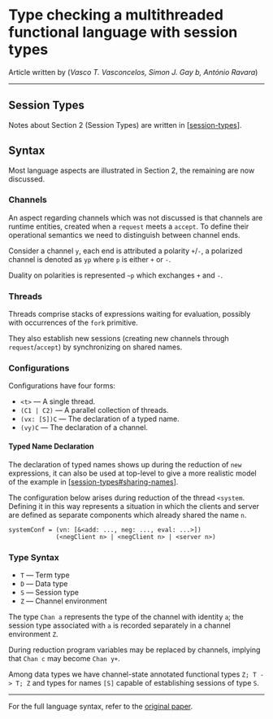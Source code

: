 # Type checking a multithreaded functional language with session types

Article written by (*Vasco T. Vasconcelos, Simon J. Gay b, António Ravara*)

---

## Session Types

Notes about Section 2 (Session Types) are written in [[session-types](../notes/session-types.md)].

## Syntax

Most language aspects are illustrated in Section 2,
the remaining are now discussed.

### Channels

An aspect regarding channels which was not discussed is that channels are runtime entities,
created when a `request` meets a `accept`.
To define their operational semantics we need to distinguish between channel ends.

Consider a channel `y`, each end is attributed a polarity `+`/`-`,
a polarized channel is denoted as `yp` where `p` is either `+` or `-`.

Duality on polarities is represented `~p` which exchanges `+` and `-`.

### Threads

Threads comprise stacks of expressions waiting for evaluation,
possibly with occurrences of the `fork` primitive.

They also establish new sessions (creating new channels through `request`/`accept`) by synchronizing on shared names.

### Configurations

Configurations have four forms:

- `<t>` — A single thread.
- `(C1 | C2)` — A parallel collection of threads.
- `(vx: [S])C` — The declaration of a typed name.
- `(vy)C` — The declaration of a channel.

#### Typed Name Declaration

The declaration of typed names shows up during the reduction of `new` expressions,
it can also be used at top-level to give a more realistic model of the example in
[[session-types#sharing-names](../notes/session-types.md#sharing-names)].

The configuration below arises during reduction of the thread `<system`.
Defining it in this way represents a situation in which the clients and server are defined as separate components which already shared the name `n`.

```
systemConf = (vn: [&<add: ..., neg: ..., eval: ...>])
             (<negClient n> | <negClient n> | <server n>)
```

### Type Syntax

- `T` — Term type
- `D` — Data type
- `S` — Session type
- `Z` — Channel environment

The type `Chan a` represents the type of the channel with identity `a`;
the session type associated with `a` is recorded separately in a channel environment `Z`.

During reduction program variables may be replaced by channels,
implying that `Chan c` may become `Chan y+`.

Among data types we have channel-state annotated functional types `Z; T -> T; Z` and
types for names `[S]` capable of establishing sessions of type `S`.

---

For the full language syntax, refer to the [original paper](https://doi.org/10.1016/j.tcs.2006.06.028).